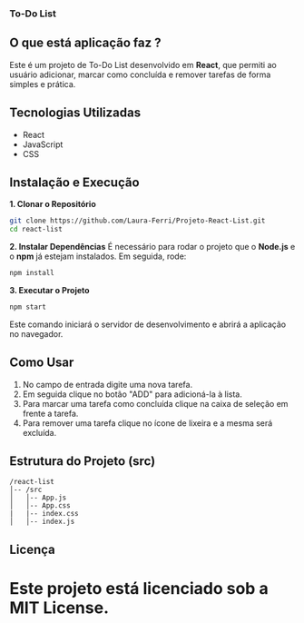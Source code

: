 ### To-Do List

## O que está aplicação faz ?

Este é um projeto de To-Do List desenvolvido em **React**, que permiti ao usuário adicionar, marcar como concluída e remover tarefas de forma simples e prática.

## Tecnologias Utilizadas

- React
- JavaScript
- CSS

## Instalação e Execução

**1. Clonar o Repositório**

```sh
git clone https://github.com/Laura-Ferri/Projeto-React-List.git
cd react-list
```

**2. Instalar Dependências**
É necessário para rodar o projeto que o **Node.js** e o **npm** já estejam instalados.
Em seguida, rode:

```sh
npm install
```

**3. Executar o Projeto**

```sh
npm start
```

Este comando iniciará o servidor de desenvolvimento e abrirá a aplicação no navegador.

## Como Usar

1. No campo de entrada digite uma nova tarefa.
2. Em seguida clique no botão "ADD" para adicioná-la à lista.
3. Para marcar uma tarefa como concluída clique na caixa de seleção em frente a tarefa.
4. Para remover uma tarefa clique no ícone de lixeira e a mesma será excluída.

## Estrutura do Projeto (src)

```
/react-list
│-- /src
│   │-- App.js
│   │-- App.css
|   |-- index.css
│   │-- index.js
```

## Licença

# Este projeto está licenciado sob a **MIT License**.
